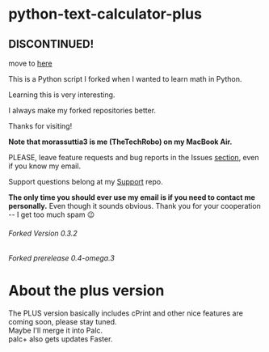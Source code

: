 # python-text-calculator-plus

## DISCONTINUED! 
move to [here](http://github.com/thetechrobo/python-text-calculator)


This is a Python script I forked when I wanted to learn math in Python.

Learning this is very interesting. 

I always make my forked repositories better.

Thanks for visiting!

**Note that morassuttia3 is me (TheTechRobo) on my MacBook Air.**


PLEASE, leave feature requests and bug reports in the Issues [section](https://github.com/thetechrobo/python-text-calculator/issues), even if you know my email.

Support questions belong at my [Support](https://github.com/thetechrobo/support) repo.

**The only time you should ever use my email is if you need to contact me personally.** Even though it sounds obvious.
Thank you for your cooperation -- I get too much spam :wink:


###### Forked Version 0.3.2
###### Forked prerelease 0.4-omega.3



# About the plus version

The PLUS version basically includes cPrint and other nice features are coming soon, please stay tuned.  
Maybe I'll merge it into Palc.  
palc+ also gets updates Faster.
